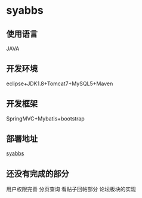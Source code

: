 # syabbs

## 使用语言
JAVA
## 开发环境
eclipse+JDK1.8+Tomcat7+MySQL5+Maven
## 开发框架
SpringMVC+Mybatis+bootstrap
## 部署地址
[syabbs](http://syabbs.daoapp.io/syabbs) 

## 还没有完成的部分

用户权限完善
分页查询
看贴子回帖部分
论坛板块的实现

